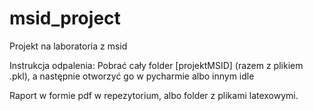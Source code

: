 # msid_project
Projekt na laboratoria z msid

Instrukcja odpalenia: Pobrać cały folder [projektMSID] (razem z plikiem .pkl), a następnie otworzyć go w pycharmie albo innym idle

Raport w formie pdf w repezytorium, albo folder z plikami latexowymi.
